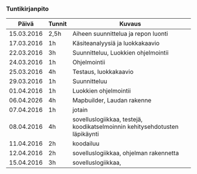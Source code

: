 ### Tuntikirjanpito
Päivä | Tunnit | Kuvaus
--------------- | ----- | ------
15.03.2016 | 2,5h | Aiheen suunnittelua ja repon luonti
17.03.2016 | 1h | Käsiteanalyysiä ja luokkakaavio
22.03.2016 | 3h | Suunnitteluu, Luokkien ohjelmointii
24.03.2016 | 1h | Ohjelmointii
25.03.2016 | 4h | Testaus, luokkakaavio
29.03.2016 | 1h | Suunnitteluu
01.04.2016 | 1h | Luokkien ohjelmointii
06.04.2026 | 4h | Mapbuilder, Laudan rakenne
07.04.2016 | 1h | jotain
08.04.2016 | 4h | sovelluslogiikkaa, testejä, koodikatselmoinnin kehitysehdotusten läpikäynti
11.04.2016 | 2h | koodailuu
12.04.2016 | 2h | sovelluslogiikkaa, ohjelman rakennetta
15.04.2016 | 3h | sovelluslogiikkaa,


